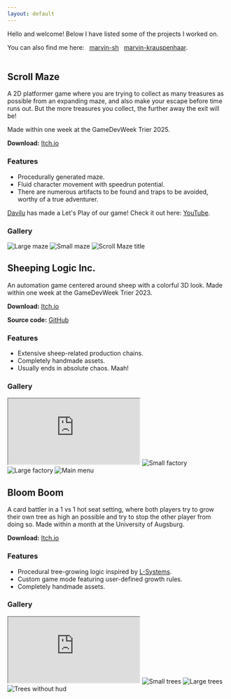 ```yaml
---
layout: default
---
```


Hello and welcome! Below I have listed some of the projects I worked on.

You can also find me here: &nbsp; [<i class="fab fa-github"></i> marvin-sh](https://github.com/marvin-sh) &nbsp; [<i class="fab fa-linkedin"></i> marvin-krauspenhaar](https://www.linkedin.com/in/marvin-krauspenhaar-463b72336/).<br><br>


## Scroll Maze
A 2D platformer game where you are trying to collect as many treasures as possible from an expanding maze, and also make your escape before time runs out. But the more treasures you collect, the further away the exit will be!

Made within one week at the GameDevWeek Trier 2025.

**Download:** [<i class="fab fa-itch-io"></i> Itch.io](https://cedric-giese.itch.io/scroll-maze) &nbsp;

### Features
* Procedurally generated maze.
* Fluid character movement with speedrun potential.
* There are numerous artifacts to be found and traps to be avoided, worthy of a true adventurer.

[Davilu](https://www.youtube.com/@DaviluLP) has made a Let's Play of our game! Check it out here: [<i class="fab fa-youtube"></i> YouTube](https://www.youtube.com/watch?v=ZPNwxTl4yts).


### Gallery

<section class="container">
    <div class="slider-wrapper">
        <div class="slider">
            <img id="SM-slide1" src="ScrollMaze_Screenshots/maze_large.png" alt="Large maze">
            <img id="SM-slide2" src="ScrollMaze_Screenshots/maze_small.png" alt="Small maze">
            <img id="SM-slide3" src="ScrollMaze_Screenshots/title.png" alt="Scroll Maze title">
        </div>
        <div class="slider-nav">
            <a href="#SM-slide1" onclick="triggerSecondLink('#gallery');">
            </a>
            <a href="#SM-slide2" onclick="triggerSecondLink('#gallery');">
            </a>
            <a href="#SM-slide3" onclick="triggerSecondLink('#gallery');">
            </a>
        </div>
    </div>
</section>

## Sheeping Logic Inc.
An automation game centered around sheep with a colorful 3D look. Made within one week at the GameDevWeek Trier 2023.

**Download:** [<i class="fab fa-itch-io"></i> Itch.io](https://blendomatik.itch.io/sheeping-logic-inc)

**Source code:** [<i class="fab fa-github"></i> GitHub](https://github.com/GameDevWeek-2023/OFF_SheepingLogic)  

### Features
* Extensive sheep-related production chains.
* Completely handmade assets.
* Usually ends in absolute chaos. Maah!

### Gallery

<section class="container">
    <div class="slider-wrapper">
        <div class="slider">
            <iframe id="SL-slide0" src="https://www.youtube.com/embed/dSKOl-yFfmk"></iframe>
            <img id="SL-slide1" src="SL_Screenshots/small_base_sreenshot.png" alt="Small factory">
            <img id="SL-slide2" src="SL_Screenshots/large_base_sreenshot.png" alt="Large factory">
            <img id="SL-slide3" src="SL_Screenshots/main_menu.png" alt="Main menu">
        </div>
        <div class="slider-nav">
            <a href="#SL-slide0" onclick="triggerSecondLink('#gallery-1');">
            </a>
            <a href="#SL-slide1" onclick="triggerSecondLink('#gallery-1');">
            </a>
            <a href="#SL-slide2" onclick="triggerSecondLink('#gallery-1');">
            </a>
            <a href="#SL-slide3" onclick="triggerSecondLink('#gallery-1');">
            </a>
        </div>
    </div>
</section>

## Bloom Boom
A card battler in a 1 vs 1 hot seat setting, where both players try to grow
their own tree as high an possible and try to stop the other player from
doing so. Made within a month at the University of Augsburg.

**Download:** [<i class="fab fa-itch-io"></i> Itch.io](https://bloomboomstudios.itch.io/bloomboom)

### Features
* Procedural tree-growing logic inspired by [L-Systems](https://en.m.wikipedia.org/wiki/L-system).
* Custom game mode featuring user-defined growth rules.
* Completely handmade assets.

### Gallery

<section class="container">
    <div class="slider-wrapper">
        <div class="slider">
            <iframe id="BB-slide0" src="https://www.youtube.com/embed/Yg6f0jcUayk"></iframe>
            <img id="BB-slide1" src="BB_Screenshots/build_medium.png" alt="Small trees">
            <img id="BB-slide2" src="BB_Screenshots/build_large.png" alt="Large trees">
            <img id="BB-slide3" src="BB_Screenshots/sideways.png" alt="Trees without hud">
        </div>
        <div class="slider-nav">
            <a href="#BB-slide0" onclick="triggerSecondLink('#gallery-2');">
            </a>
            <a href="#BB-slide1" onclick="triggerSecondLink('#gallery-2');">
            </a>
            <a href="#BB-slide2" onclick="triggerSecondLink('#gallery-2');">
            </a>
            <a href="#BB-slide3" onclick="triggerSecondLink('#gallery-2');">
            </a>
        </div>
    </div>
</section>

